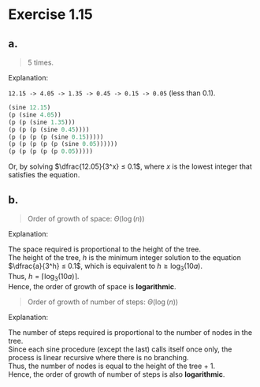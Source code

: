 # Exercise 1.15

## a.

> 5 times.

Explanation:

`12.15 -> 4.05 -> 1.35 -> 0.45 -> 0.15 -> 0.05` (less than 0.1).

```scheme
(sine 12.15)
(p (sine 4.05))
(p (p (sine 1.35)))
(p (p (p (sine 0.45))))
(p (p (p (p (sine 0.15)))))
(p (p (p (p (p (sine 0.05))))))
(p (p (p (p (p 0.05)))))
```

Or, by solving $\dfrac{12.05}{3^x} ≤ 0.1$,
where $x$ is the lowest integer that satisfies the equation.

## b.

> Order of growth of space: $\Theta\left(\log\left(n\right)\right)$

Explanation:

The space required is proportional to the height of the tree. \
The height of the tree, $h$ is the minimum integer solution to the equation $\dfrac{a}{3^h} ≤ 0.1$,
which is equivalent to $h ≥ \log_3 (10a)$. \
Thus, $h = \lceil \log_3 (10a) \rceil$. \
Hence, the order of growth of space is **logarithmic**.

> Order of growth of number of steps: $\Theta\left(\log\left(n\right)\right)$

Explanation:

The number of steps required is proportional to the number of nodes in the tree. \
Since each sine procedure (except the last) calls itself once only,
the process is linear recursive where there is no branching. \
Thus, the number of nodes is equal to the height of the tree + 1. \
Hence, the order of growth of number of steps is also **logarithmic**.
